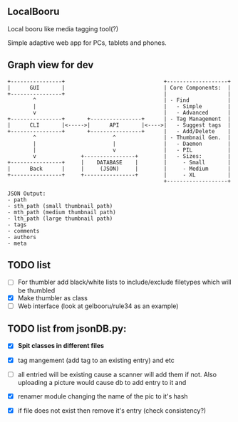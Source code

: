 ## LocalBooru 

Local booru like media tagging tool(?)

Simple adaptive web app for PCs, tablets and phones.

## Graph view for dev

```
+----------------+                               +-------------------+
|      GUI       |                               | Core Components:  |
+----------------+                               |                   |
        ^                                        | - Find            |
        |                                        |   - Simple        |
        v                                        |   - Advanced      |
+----------------+       +----------------+      | - Tag Management  |
|      CLI       |<----->|      API       |<---->|   - Suggest tags  |
+----------------+       +----------------+      |   - Add/Delete    |
        ^                        ^               | - Thumbnail Gen.  |
        |                        |               |   - Daemon        |
        |                        v               |   - PIL           |
        v              +----------------+        |   - Sizes:        |
+----------------+     |    DATABASE    |        |     - Small       |
|      Back      |     |     (JSON)     |        |     - Medium      |
+----------------+     +----------------+        |     - XL          |
                                                 +-------------------+

JSON Output:
- path
- sth_path (small thumbnail path)
- mth_path (medium thumbnail path)
- lth_path (large thumbnail path)
- tags
- comments
- authors
- meta
```

## TODO list

- [ ] For thumbler add black/white lists to include/exclude filetypes which will be thumbled
- [x] Make thumbler as class
- [ ] Web interface (look at gelbooru/rule34 as an example)

## TODO list from jsonDB.py:

- [x] **Spit classes in different files**

- [x] tag mangement (add tag to an existing entry) and etc
- [ ] all entried will be existing cause a scanner will add them if not. Also uploading a picture would cause db to add entry to it and 
- [x] renamer module changing the name of the pic to it's hash 
- [x] if file does not exist then remove it's entry (check consistency?)
